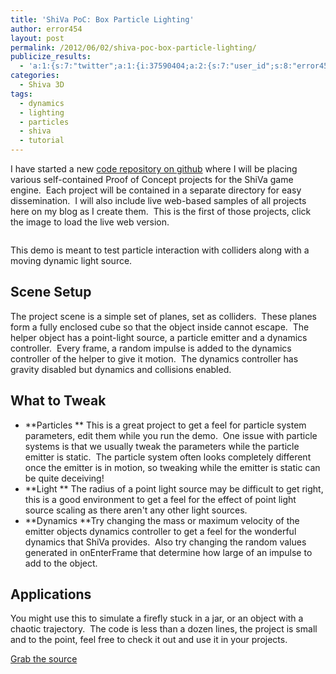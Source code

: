 ```yaml
---
title: 'ShiVa PoC: Box Particle Lighting'
author: error454
layout: post
permalink: /2012/06/02/shiva-poc-box-particle-lighting/
publicize_results:
  - 'a:1:{s:7:"twitter";a:1:{i:37590404;a:2:{s:7:"user_id";s:8:"error454";s:7:"post_id";s:18:"209032941559480320";}}}'
categories:
  - Shiva 3D
tags:
  - dynamics
  - lighting
  - particles
  - shiva
  - tutorial
---
```

I have started a new <a href="https://github.com/error454/ShiVa-Proof-Of-Concept" target="_blank">code repository on github</a> where I will be placing various self-contained Proof of Concept projects for the ShiVa game engine.  Each project will be contained in a separate directory for easy dissemination.  I will also include live web-based samples of all projects here on my blog as I create them.  This is the first of those projects, click the image to load the live web version.

<a href='https://dl.dropbox.com/u/7079101/shiva/boxParticleLighting.html'><img src='{{ site.url }}/assets/uploads/2012/06/boxparticle.jpg' alt=''></a>

This demo is meant to test particle interaction with colliders along with a moving dynamic light source.



## Scene Setup

The project scene is a simple set of planes, set as colliders.  These planes form a fully enclosed cube so that the object inside cannot escape.  The helper object has a point-light source, a particle emitter and a dynamics controller.  Every frame, a random impulse is added to the dynamics controller of the helper to give it motion.  The dynamics controller has gravity disabled but dynamics and collisions enabled.

## What to Tweak

*   **Particles ** This is a great project to get a feel for particle system parameters, edit them while you run the demo.  One issue with particle systems is that we usually tweak the parameters while the particle emitter is static.  The particle system often looks completely different once the emitter is in motion, so tweaking while the emitter is static can be quite deceiving!
*   **Light ** The radius of a point light source may be difficult to get right, this is a good environment to get a feel for the effect of point light source scaling as there aren't any other light sources.
*   **Dynamics **Try changing the mass or maximum velocity of the emitter objects dynamics controller to get a feel for the wonderful dynamics that ShiVa provides.  Also try changing the random values generated in onEnterFrame that determine how large of an impulse to add to the object.

## Applications

You might use this to simulate a firefly stuck in a jar, or an object with a chaotic trajectory.  The code is less than a dozen lines, the project is small and to the point, feel free to check it out and use it in your projects.

<a href="https://github.com/error454/ShiVa-Proof-Of-Concept" target="_blank">Grab the source</a>